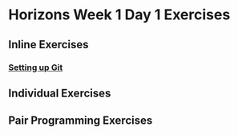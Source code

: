 # Horizons Week 1 Day 1 Exercises

## Inline Exercises

### [Setting up Git](git.md)

## Individual Exercises

## Pair Programming Exercises
